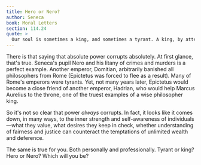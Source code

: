 ```yaml
---
title: Hero or Nero?
author: Seneca
book: Moral Letters
section: 114.24
quote: >
  Our soul is sometimes a king, and sometimes a tyrant. A king, by attending to what is honorable, protects the good health of the body in its care, and gives it no base or sordid command. But an uncontrolled, desire-fueled, over-indulged soul is turned from a king into that most feared and detested thing—a tyrant.
---
```


There is that saying that absolute power corrupts absolutely. At first glance, that's true. Seneca's pupil Nero and his litany of crimes and murders is a perfect example. Another emperor, Domitian, arbitrarily banished all philosophers from Rome (Epictetus was forced to flee as a result). Many of Rome's emperors were tyrants. Yet, not many years later, Epictetus would become a close friend of another emperor, Hadrian, who would help Marcus Aurelius to the throne, one of the truest examples of a wise philosopher king.

So it's not so clear that power _always_ corrupts. In fact, it looks like it comes down, in many ways, to the inner strength and self-awareness of individuals—what they value, what desires they keep in check, whether understanding of fairness and justice can counteract the temptations of unlimited wealth and deference.

The same is true for you. Both personally and professionally. Tyrant or king? Hero or Nero? Which will you be?
